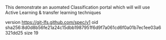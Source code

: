 This demonstrate an auomated Classification portal which will will use Active Learning & transfer learning techniques


version https://git-lfs.github.com/spec/v1
oid sha256:8d0d8b56fe21a24c15dbb1987951f6d9f7a061cd6f0a01b7ec1ee03a6321dd25
size 19
